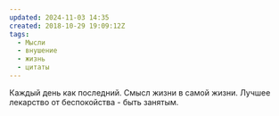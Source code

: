 ```yaml
---
updated: 2024-11-03 14:35
created: 2018-10-29 19:09:12Z
tags:
  - Мысли
  - внушение
  - жизнь
  - цитаты
---
```


Каждый день как последний. Смысл жизни в самой жизни. Лучшее лекарство от беспокойства - быть занятым.